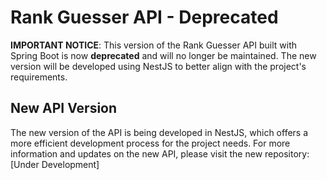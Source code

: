 # Rank Guesser API - Deprecated

**IMPORTANT NOTICE**: This version of the Rank Guesser API built with Spring Boot is now **deprecated** and will no longer be maintained. The new version will be developed using NestJS to better align with the project's requirements.

## New API Version
The new version of the API is being developed in NestJS, which offers a more efficient development process for the project needs. For more information and updates on the new API, please visit the new repository: [Under Development]
